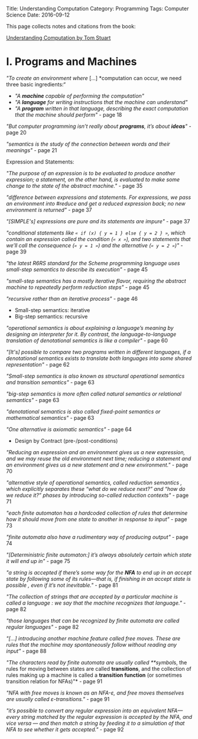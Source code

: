 ﻿Title: Understanding Computation
Category: Programming
Tags: Computer Science
Date: 2016-09-12

This page collects notes and citations from the book:

[Understanding Computation by Tom Stuart](http://computationbook.com/)



# I. Programs and Machines

*"To create an environment where* [...] *computation can occur, we need three basic ingredients:“

- *"A **machine** capable of performing the computation"*
- *"A **language** for writing instructions that the machine can understand"*
- *"A **program** written in that language, describing the exact computation that the machine should perform"* - page 18

*"But computer programming isn’t really about **programs**, it’s about **ideas**"* - page 20

*"semantics is the study of the connection between words and their meanings"* - page 21


Expression and Statements:

*"The purpose of an expression is to be evaluated to produce another expression; a statement, on the other hand, is evaluated to make some change to the state of the abstract machine."* - page 35

*"difference between expressions and statements. For expressions, we pass an environment into #reduce and get a reduced expression back; no new environment is returned"* - page 37

*"[SIMPLE's] expressions are pure and its statements are impure"* - page 37


*"conditional statements like `« if (x) { y = 1 } else { y = 2 } »`, which contain an expression called the condition (`« x »`), and two statements that we’ll call the consequence (`« y = 1 »`) and the alternative (`« y = 2 »`)"* - page 39

*"the latest R6RS standard for the Scheme programming language uses small-step semantics to describe its execution"* - page 45

*"small-step semantics has a mostly iterative flavor, requiring the abstract machine to repeatedly perform reduction steps"* - page 45

*"recursive rather than an iterative process"* - page 46

- Small-step semantics: iterative
- Big-step semantics: recursive



*"operational semantics is about explaining a language’s meaning by designing an interpreter for it. By contrast, the language-to-language translation of denotational semantics is like a compiler"* - page 60

*"[It's] possible to compare two programs written in different languages, if a denotational semantics exists to translate both languages into some shared representation"* - page 62

*"Small-step semantics is also known as structural operational semantics and transition semantics"* - page 63

*"big-step semantics is more often called natural semantics or relational semantics"* - page 63

*"denotational semantics is also called fixed-point semantics or mathematical semantics"* - page 63

*"One alternative is axiomatic semantics"* - page 64

- Design by Contract (pre-/post-conditions)


*"Reducing an expression and an environment gives us a new expression, and we may reuse the old environment next time; reducing a statement and an environment gives us a new statement and a new environment."* - page 70

*"alternative style of operational semantics, called reduction semantics , which explicitly separates these “what do we reduce next?” and “how do we reduce it?” phases by introducing so-called reduction contexts"* - page 71


*"each finite automaton has a hardcoded collection of rules that determine how it should move from one state to another in response to input"* - page 73


*"finite automata also have a rudimentary way of producing output"* - page 74


*"[Deterministric finite automaton:] it’s always absolutely certain which state it will end up in"* - page 75


*"a string is accepted if there’s some way for the **NFA** to end up in an accept state by following some of its rules—that is, if finishing in an accept state is possible , even if it’s not inevitable."* - page 81


*"The collection of strings that are accepted by a particular machine is called a language : we say that the machine recognizes that language."* - page 82


*"those languages that can be recognized by finite automata are called regular languages"* - page 82




*"[...] introducing another machine feature called free moves. These are rules that the machine may spontaneously follow without reading any input"* - page 88


*"The characters read by finite automata are usually called **symbol*s, the rules for moving between states are called **transitions**, and the collection of rules making up a machine is called a **transition function** (or sometimes transition relation for NFAs)"* - page 91


*"NFA with free moves is known as an NFA-ε, and free moves themselves are usually called ε-transitions."* - page 91


*"it’s possible to convert any regular expression into an equivalent NFA—every string matched by the regular expression is accepted by the NFA, and vice versa — and then match a string by feeding it to a simulation of that NFA to see whether it gets accepted."* - page 92


<!-- TODO continue

An empty regular expression. This matches the empty string and nothing else. A regular expression containing a single, literal character. For example, a and b are regular expressions that match only the strings 'a' and 'b' respectively.

July 31, 2016
92





combine them to build more complex expressions: Concatenate two patterns. We can concatenate the regular expressions a and b to get the regular expression ab , which only matches the string 'ab' . Choose between two patterns, written by joining them with the | operator. We can join the regular expressions a or b to get the regular expression a|b , which matches the strings 'a' and 'b' . Repeat a pattern zero or more times, written by suffixing it with the * operator. We can suffix the regular expression a to get a* , which matches the strings 'a' , 'aa' , 'aaa' , and so on, as well as the empty string '' (i.e., zero repetitions).

July 31, 2016
92





the * operator to bind more tightly than concatenation, which in turn binds more tightly than the | operator.

July 31, 2016
94





Any two NFAs can be concatenated by turning every accept state from the first NFA into a nonaccept state and connecting it to the start state of the second NFA with a free move

August 2, 2016
97





The start state of the first NFA The accept states of the second NFA All the rules from both NFAs Some extra free moves to connect each of the first NFA’s old accept states to the second NFA’s old start state

August 2, 2016
98





A new start state All the accept states from both NFAs All the rules from both NFAs Two extra free moves to connect the new start state to each of the NFA’s old start states

August 2, 2016
100





A new start state, which is also an accept state All the accept states from the old NFA All the rules from the old NFA Some extra free moves to connect each of the old NFA’s accept states to its old start state Another extra free move to connect the new start state to the old start state

August 2, 2016
101





Free moves are useful for this conversion because they provide an unobtrusive way to glue together smaller machines into larger ones without affecting the behavior of any of the components.

August 2, 2016
102





Nondeterminism and free moves make it easier to design finite state machines to perform specific jobs—we’ve

August 2, 2016
105





it’s possible to convert any nondeterministic finite automaton into a deterministic one that accepts exactly the same strings

August 2, 2016
105





stack , a last-in first-out data structure

August 4, 2016
121





A finite state machine with a built-in stack is called a pushdown automaton (PDA), and when that machine’s rules are deterministic, we call it a deterministic pushdown automaton (DPDA).

August 4, 2016
122





a PDA rule into five parts: The current state of the machine The character that must be read from the input (optional) The next state of the machine The character that must be popped off the stack The sequence of characters to push onto the stack after the top character has been popped off

August 4, 2016
123





The assumption is that a PDA will always pop the top character off the stack, and then push some other characters onto the stack, every time it follows a rule. Each rule declares which character it wants to pop, and the rule will only apply when that character is on the top of the stack; if the rule wants that character to stay on the stack instead of getting popped, it can include it in the sequence of characters that get pushed back on afterward.

August 4, 2016
123





bottom of the stack—the dollar sign, $ , is a popular choice

August 4, 2016
124





there are two important things to know about a pushdown automaton at each step of its computation: what its current state is, and what the current contents of its stack are. If we use the word configuration to refer to this combination of a state and a stack, we can talk about a pushdown automaton moving from one configuration to another as it reads input characters,

August 17, 2016
126





there isn’t an NPDA-to-DPDA algorithm.

August 10, 2016
139





Lexical analysis Read a raw string of characters and turn it into a sequence of tokens . Each token represents an individual building block of program syntax, like “variable name,” “opening bracket,” or “ while keyword.” A lexical analyzer uses a language-specific set of rules called a lexical grammar to decide which sequences of characters should produce which tokens. This stage deals with messy character-level details like variable-naming rules, comments, and whitespace, leaving a clean sequence of tokens for the next stage to consume.

August 10, 2016
139





Syntactic analysis Read a sequence of tokens and decide whether they represent a valid program according to the syntactic grammar of the language being parsed. If the program is valid, the syntactic analyzer may produce additional information about its structure (e.g., a parse tree).

August 10, 2016
140





context-free grammar (CFG)

August 14, 2016
143





Each rule has a symbol on the lefthand side and one or more sequences of symbols and tokens on the right.

August 14, 2016
143





The technique for converting a CFG into a PDA works like this:

August 14, 2016
143





Pick a character to represent each symbol from the grammar

August 14, 2016
143





Use the PDA’s stack to store characters that represent grammar symbols

August 14, 2016
144





and tokens

August 14, 2016
144





When the PDA starts, have it immediately push a symbol onto the stack to represent the structure it’s trying to recognize.

August 14, 2016
144





Translate the grammar rules into PDA rules that expand symbols on the top of the stack without reading any input. Each grammar rule describes how to expand a single symbol into a sequence of other symbols and tokens

August 14, 2016
144





Give every token character a PDA rule that reads that character from the input and pops it off the stack

August 14, 2016
145





These token rules work in opposition to the symbol rules. The symbol rules tend to make the stack larger, sometimes pushing several characters to replace the one that’s been popped; the token rules always make the stack smaller, consuming input as they go.

August 14, 2016
145





Finally, make a PDA rule that will allow the machine to enter an accept state if the stack becomes empty

August 14, 2016
145





the symbol rules repeatedly expand the symbol on the top of the stack until it gets replaced by a token, then the token rules consume the stack (and the input) until they hit a symbol. This back and forth eventually results in an empty stack as long as the input string can be generated by the grammar rules.

August 16, 2016
146





The unlimited storage provided by a stack lets a PDA remember arbitrary amounts of information during a computation and refer back to it later.

August 16, 2016
148





There’s a feedback loop between the rules and the stack—the contents of the stack affect which rules the machine can follow, and following a rule will affect the stack contents—which allows a PDA to store away information on the stack that will influence its future execution.

August 16, 2016
148





LL parsing . The first L stands for “left-to-right,” because the input string is read in that direction, and the second L stands for “left derivation,” because it’s always the leftmost (i.e., uppermost) symbol on the stack that gets expanded.

August 16, 2016
151





unified rule format has five parts: The current state of the machine The character that must appear at the tape head’s current position The next state of the machine The character to write at the tape head’s current position The direction (left or right) in which to move the head after writing to the tape

August 17, 2016
156





we don’t have to worry about free moves, because Turing machines don’t have them.

August 17, 2016
160





A Turing machine’s next action is chosen according to its current state and the character currently underneath its tape head, so a deterministic machine can only have one rule for each combination of state and character—the “no contradictions” rule—in order to prevent any ambiguity over what its next action will be.

August 17, 2016
160





implicit stuck state that the machine can go into when no rule applies,

August 17, 2016
160





does adding nondeterminism [ 38 ] make a Turing machine more powerful? In this case the answer is no: a nondeterministic Turing machine can’t do any more than a deterministic one. Pushdown automata are the exception here, because both DFAs and DTMs have enough power to simulate their nondeterministic counterparts. A single state of a finite automaton can be used to represent a combination of many states, and a single Turing machine tape can be used to store the contents of many tapes, but a single pushdown automaton stack can’t represent many possible stacks at once.

August 21, 2016
166





can we design a single machine that can read a program from its input and then do whatever job the program specifies? Perhaps unsurprisingly, a Turing machine is powerful enough to read the description of a simple machine from its tape—a deterministic finite automaton, say—and then run a simulation of that machine to find out what it does.

August 22, 2016
176





we are able to design a machine that can simulate any other DTM by reading its rules, accept states, and initial configuration from the tape and stepping through its execution, essentially acting as a Turing machine rulebook interpreter. A machine that does this is called a universal Turing machine (UTM).

August 22, 2016
177





We can write software—an encoded description of a Turing machine—onto a tape, feed that tape to the UTM, and have our software executed to produce the behavior we want.

August 22, 2016
177





One challenge is that every Turing machine has a finite number of states and a finite number of different characters it can store on its tape, with both of these numbers being fixed in advance by its rulebook, and a UTM is no exception.

August 22, 2016
178




II. Computation and Computability



As programmers we work with languages and machines that are designed to fit our mental models of the world, and we expect them to come equipped with features that make it easy to translate our ideas into implementations. These human-centered designs are motivated by convenience rather than necessity

August 22, 2016
182





hard theoretical constraints: certain problems just can’t be solved by any computer, no matter how fast and efficient it is.

August 22, 2016
182





Each number corresponds to a unique way of repeating an action: the number one corresponds to just performing the action; the number two corresponds to performing it and then performing it again; and so on. The number zero, unsurprisingly, corresponds to not performing the action at all.

August 22, 2016
189





Church encoding after Alonzo Church, the inventor of the lambda calculus

August 22, 2016
190





conversion:def to_integer(proc) proc[-> n { n + 1 }][0] endThis method takes a proc that represents a number and calls it with another proc (which just increments its argument) and the native Ruby number 0.

Church numeral to int conversion

August 22, 2016
191





def to_integer(proc) proc[-> n { n + 1 }][0] endThis method takes a proc that represents a number and calls it with another proc (which just increments its argument) and the native Ruby number 0.

August 22, 2016
191





def to_integer(proc) proc[-> n { n + 1 }][0] endThis method takes a proc that represents a number and calls it with another proc (which just increments its argument) and the native Ruby number 0

Conversion of Church numerals

August 22, 2016
191





def to_boolean(proc) proc[true][false] endThis works by taking a proc that represents a Boolean and calling it with true as its first argument and false as its second. TRUE just returns its first argument, so to_boolean(TRUE) will return true, and likewise for FALSE:

Converting Church booleans

August 22, 2016
193





In languages like Ruby, the if - else statement is nonstrict (or lazy ): we give it a condition and two blocks, and it evaluates the condition to decide which of the two blocks to evaluate and return—it never evaluates both.

August 25, 2016
200





evaluates both arguments before IF gets a chance to decide which one to return.

August 25, 2016
200





we can easily implement lists that calculate their contents on the fly, also known as streams . In fact, there’s no reason why streams even need to be finite, because the calculation only has to generate the list contents as they’re consumed

August 25, 2016
215





defining a data structure in terms of itself might seem weird and unusual; in this setting, they’re exactly the same thing, and the Z combinator makes both completely legitimate.

August 25, 2016
216





defining a data structure in terms of itself might seem weird and unusual; in this setting, they’re exactly the same thing, and the Z combinator makes both completely legitimate.

August 25, 2016
216





Function calls are the only thing that actually happens when a lambda calculus program is evaluated,

August 29, 2016
225





function calls are the only kind of syntax that can be reduced.

August 29, 2016
225





You might protest that 3 - 5 = 0 isn’t called “subtraction” where you come from, and you’d be right: the technical name for this operation is “ monus ,” because the nonnegative integers under addition form a commutative monoid instead of a proper abelian group .

August 25, 2016
229





Even though any individual Turing machine has a hardcoded rulebook, the universal Turing machine demonstrates that it’s possible to design a device that can adapt to arbitrary tasks by reading instructions from a tape. These instructions are effectively a piece of software that controls the operation of the machine’s hardware, just like in the general-purpose programmable computers we use every day.

August 29, 2016
231





a Turing machine can act as an interpreter for the lambda calculus by storing a representation of a lambda calculus expression on the tape and repeatedly updating it according to a set of reduction rules,

August 29, 2016
234





Since every Turing machine can be simulated by a lambda calculus program, and every lambda calculus program can be simulated by a Turing machine, the two systems are exactly equivalent in power.

August 29, 2016
234





partial recursive functions are programs that are constructed from four fundamental building blocks in different combinations.

August 29, 2016
235





The first two building blocks are called zero and increment

August 29, 2016
235





third building block, #recurse

August 29, 2016
235





#recurse is just a template for defining a certain kind of recursive function.

August 29, 2016
235





The programs that we can assemble out of #zero , #increment , and #recurse are called the primitive recursive functions. All primitive recursive functions are total : regardless of their inputs, they always halt and return an answer. This is because #recurse is the only legitimate way to define a recursive method, and #recurse always halts: each recursive call makes the last argument closer to zero, and when it inevitably reaches zero, the recursion will stop.

August 29, 2016
237





However, we can’t simulate the full execution of an arbitrary Turing machine with primitive recursive functions, because some Turing machines loop forever, so primitive recursive functions aren’t universal.

August 29, 2016
237





To get a truly universal system we have to add a fourth fundamental operation, #minimize :

August 29, 2016
237





#minimize takes a block and calls it repeatedly with a single numeric argument. For the first call, it provides 0 as the argument, then 1 , then 2 , and keeps calling the block with larger and larger numbers until it returns zero.

August 29, 2016
237





By adding #minimize to #zero , #increment , and #recurse , we can build many more functions—all the partial recursive functions—including ones that don’t always halt.

August 29, 2016
238





With #minimize , it’s possible to fully simulate a Turing machine by repeatedly calling the primitive recursive function that performs a single simulation step. The simulation will continue until the machine halts—and if that never happens, it’ll run forever.

August 29, 2016
238





The SKI calculus is even simpler, with only two kinds of expression—calls and alphabetic symbols —and much easier rules. All of its power comes from the three special symbols S , K , and I (called combinators ), each of which has its own reduction rule: Reduce S[ a ][ b ][ c ] to a [ c ][ b [ c ]] , where a , b , and c can be any SKI calculus expressions. Reduce K[ a ][ b ] to a . Reduce I[ a ] to a .

August 29, 2016
239





The SKI calculus can produce surprisingly complex behavior with its three simple rules—so complex, in fact, that it turns out to be universal.

August 31, 2016
243





Although the SKI calculus has three combinators, the I combinator is actually redundant. There are many expressions containing only S and K that do the same thing as I

September 2, 2016
245





S[K][K] has the same behavior as I , and in fact, that’s true for any SKI expression of the form S[K][ whatever ] . The I combinator is syntactic sugar that we can live without; just the two combinators S and K are enough for universality.

September 2, 2016
246





iota ( ɩ ) is an extra combinator that can be added to the SKI calculus. Here is its reduction rule: Reduce ɩ[ a ] to a [S][K] .

September 2, 2016
246





a language called Iota whose programs only use the ɩ combinator. Although it only has one combinator, Iota is a universal language,

September 2, 2016
246





We can convert an SKI expression to Iota by applying these substitution rules: Replace S with ɩ[ɩ[ɩ[ɩ[ɩ]]]] . Replace K with ɩ[ɩ[ɩ[ɩ]]] . Replace I with ɩ[ɩ] .

September 2, 2016
246





a tag system operates on a string by repeatedly adding new characters to the end of the string and removing them from the beginning.

September 2, 2016
248





A tag system’s description has two parts: first, a collection of rules, where each rule specifies some characters to append to the string when a particular character appears at the beginning—“when

September 2, 2016
249





instance; and second, a number, called the deletion number , which specifies how many characters to delete from the beginning of the string after a rule has been followed.

September 2, 2016
249





Having a deletion number greater than 1 is essential for making this tag system work. Because every second character triggers a rule, we can influence the system’s behavior by arranging for certain characters to appear (or not appear) in these trigger positions.

September 2, 2016
254





Building a Turing machine simulation on top of something as simple as a tag system involves a lot of detail,

September 2, 2016
255





Cyclic tag systems are extremely limited—they have inflexible rules, only two characters, and the lowest possible deletion number—but surprisingly, it’s still possible to use them to simulate any tag system.

September 2, 2016
260





The term Turing complete is often used to describe a system or programming language that can simulate any Turing machine.

August 25, 2016
271





The practical purpose of a computing machine is to perform algorithms . An algorithm is a list of instructions describing some process for turning an input value into an output value, as long as those instructions fulfill certain criteria:

September 3, 2016
274





Finiteness There are a finite number of instructions.

September 3, 2016
274





Simplicity Each instruction is simple enough that it can be performed by a person with a pencil and paper without using any ingenuity.

September 3, 2016
274





Termination A person following the instructions will finish within a finite number of steps for any input.

September 3, 2016
274





Correctness A person following the instructions will produce the right answer for any input.

September 3, 2016
274





can any algorithm be turned into instructions suitable for execution by a machine?

September 3, 2016
276





there’s a real difference between the abstract, intuitive idea of an algorithm and the concrete, logical implementation of that algorithm within a computational system. Could there ever be an algorithm so large, complex, and unusual that its essence can’t be captured by an unthinking mechanical process?

September 3, 2016
276





the question is philosophical rather than scientific

September 3, 2016
276





The idea that any algorithm can be performed by a machine—specifically a deterministic Turing machine—is called the Church–Turing thesis , and although it’s just a conjecture rather than a proven fact, it has enough evidence in its favor to be generally accepted as true.

September 3, 2016
277





programs can be represented as data so that they can be used as input to other programs; it’s the unification of code and data that makes software possible in the first place.

September 3, 2016
279





any system that’s powerful enough to be universal will inevitably allow us to construct computations that loop forever without halting.

September 3, 2016
281





So why must every universal system bring nontermination along for the ride?

September 3, 2016
283





it’s impossible to remove features (e.g., while loops) from a programming language in a way that prevents us from writing nonhalting programs while keeping the language powerful enough to be universal.

September 3, 2016
287





Languages that have been carefully designed to ensure that their programs must always halt are called total programming languages , as opposed to the more conventional partial programming languages whose programs sometimes halt with an answer and sometimes don’t. Total programming languages are still very powerful and capable of expressing many useful computations, but one thing they can’t do is interpret themselves.

September 3, 2016
287





a fundamental mathematical result called Kleene’s second recursion theorem , which guarantees that any program can be converted into an equivalent one that is able to calculate its own source code.

September 3, 2016
288





A decision problem is any question with a yes or no answer

September 4, 2016
293





A decision problem is decidable (or computable ) if there’s an algorithm that’s guaranteed to solve it in a finite amount of time for any possible input. The Church–Turing thesis claims that every algorithm can be performed by a Turing machine, so for a problem to be decidable, we have to be able to design a Turing machine that always produces the correct answer and always halts if we let it run for long enough.

September 4, 2016
293





There are many decision problems— infinitely many—and it turns out that a lot of them are undecidable: there is no guaranteed-to-halt algorithm for solving them. Each of these problems is undecidable not because we just haven’t found the right algorithm for it yet, but because the problem itself is fundamentally impossible to solve for some inputs, and we can even prove that no suitable algorithm will ever be found.

September 4, 2016
294





the halting problem, is the task of deciding whether the execution of a particular Turing machine with a particular initial tape will ever halt.

September 5, 2016
295





This is Rice’s theorem : any nontrivial property of program behavior is undecidable, because the halting problem can always be reduced to the problem of deciding whether that property is true; if we could invent an algorithm for deciding that property, we’d be able to use it to build another algorithm that decides the halting problem, and that’s impossible.

September 5, 2016
304





Any system with enough power to be self-referential can’t correctly answer every question about itself. [ 83 ]

September 6, 2016
308





every pushdown automaton has an equivalent context-free grammar and vice versa; any CFG can be rewritten in Chomsky normal form ; and any CFG in that form must take exactly 2 n − 1 steps to generate a string of length n .

September 4, 2016
312





The main idea of abstract interpretation is to use an abstraction , a model of the real problem that discards enough detail to make it manageable—perhaps by making it smaller, simpler, or by eliminating unknowns—but that also retains enough detail to make its solution relevant to the original problem.

September 6, 2016
315





A lot of the time, it’s fine for a result to be imprecise, but for an abstraction to be useful, it’s important that this imprecision is safe . Safety means that the abstraction always tells the truth: the result of an abstract computation must agree with the result of its concrete counterpart. If not, the abstraction is giving us unreliable information and is probably worse than useless.

September 7, 2016
321





dynamic semantics of programming languages, a way of specifying the meaning of code when it’s executed; a language’s static semantics tells us about properties of programs that we can investigate without executing them. The classic example of static semantics is a type system

September 8, 2016
327





From the perspective of someone designing the static semantics, it’s also more difficult to handle a language where variables can change their types.

September 8, 2016
334





Fundamentally, there is a tension between the restrictiveness of a type system and the expressiveness of the programs we can write within it.

September 8, 2016
334





A good type system finds an acceptable compromise between restrictiveness and expressiveness, ruling out enough problems to be worthwhile without getting in the way, while being simple enough for programmers to understand.

September 8, 2016
334





September 9, 2016
338





Any information we get from the type system has to be taken with a pinch of salt, and we have to pay attention to its limitations when deciding how much faith to put in it. A successful execution of a program’s static semantics doesn’t mean “this program will definitely work,” only “this program definitely won’t fail in a particular way.” It would be great to have an automated system that can tell us that a program is free of any conceivable kind of bug or error, but as we saw in Chapter 8 , the universe just isn’t that convenient.

September 9, 2016
338





Formally, abstract interpretation is a mathematical technique where different semantics for the same language are connected together by functions that convert collections of concrete values into abstract ones and vice versa, allowing the results and properties of abstract programs to be understood in terms of concrete ones.

September 9, 2016
338





Java has a type and effect system that tracks not only the types of methods’ arguments and return values but also which checked exceptions can be thrown by the body of the method (throwing an exception is an effect ), which is used to ensure that all possible exceptions are either handled or explicitly propagated.

September 9, 2016
339




A. Afterword



Every computer program is a mathematical object. Syntactically a program is just a large number; semantically it can represent a mathematical function, or a hierarchical structure which can be manipulated by formal reduction rules. This means that many techniques and results from mathematics, like Kleene’s recursion theorem or Gödel’s incompleteness theorem, can equally be applied to programs.

September 9, 2016
341





Computation, which we initially described as just “what a computer does,” has turned out to be something of a force of nature. It’s tempting to think of computation as a sophisticated human invention that can only be performed by specially-designed systems with many complicated parts, but it also shows up in systems that don’t seem complex enough to support it. So computation isn’t a sterile, artificial process that only happens inside a microprocessor, but rather a pervasive phenomenon that crops up in many different places and in many different ways.

September 9, 2016
341





Computation is not all-or-nothing. Different machines have different amounts of computational power, giving us a continuum of usefulness: DFAs and NFAs have limited capabilities, DPDAs are more powerful, NPDAs more powerful still, and Turing machines are the most powerful we know of.

September 9, 2016
341


-->
